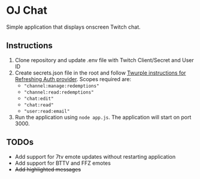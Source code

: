 # OJ Chat

Simple application that displays onscreen Twitch chat.

## Instructions

1. Clone repository and update .env file with Twitch Client/Secret and User ID
2. Create secrets.json file in the root and follow [Twurple instructions for Refreshing Auth provider](https://twurple.js.org/docs/auth/providers/refreshing.html). Scopes required are:
    * `"channel:manage:redemptions"`
    * `"channel:read:redemptions"`
    * `"chat:edit"`
    * `"chat:read"`
    * `"user:read:email"`
3. Run the application using `node app.js`. The application will start on port 3000.

## TODOs

* Add support for 7tv emote updates without restarting application
* Add support for BTTV and FFZ emotes
* ~~Add highlighted messages~~

